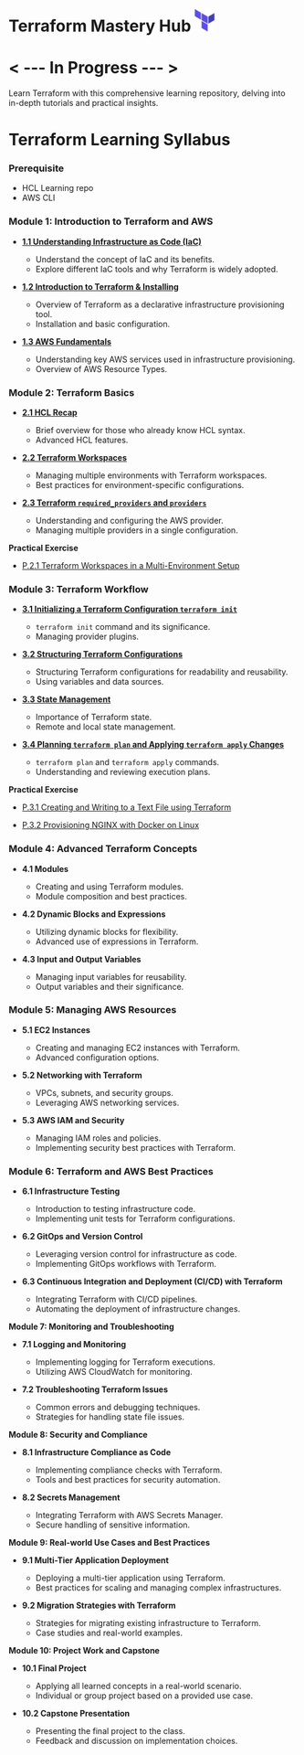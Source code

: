 # Terraform Mastery Hub <img src="./Img/terraform-logo.png" width="35">

# < --- In Progress --- >

Learn Terraform with this comprehensive learning repository, delving into in-depth tutorials and practical insights.

# Terraform Learning Syllabus

### Prerequisite

- HCL Learning repo
- AWS CLI

### **Module 1: Introduction to Terraform and AWS**

- **[1.1 Understanding Infrastructure as Code (IaC)](./Module-01/1.1-Understanding-IaC.md)**

  - Understand the concept of IaC and its benefits.
  - Explore different IaC tools and why Terraform is widely adopted.

- **[1.2 Introduction to Terraform & Installing](./Module-01/1.2-Installing-Terraform.md)**

  - Overview of Terraform as a declarative infrastructure provisioning tool.
  - Installation and basic configuration.

- **[1.3 AWS Fundamentals](./Module-01/1.3-AWS-Funda.md)**

  - Understanding key AWS services used in infrastructure provisioning.
  - Overview of AWS Resource Types.

### **Module 2: Terraform Basics**

- **[2.1 HCL Recap](./Module-02/2.1-HCL-Recap.md)**

  - Brief overview for those who already know HCL syntax.
  - Advanced HCL features.

- **[2.2 Terraform Workspaces](./Module-02/2.2-Workspace.md)**

  - Managing multiple environments with Terraform workspaces.
  - Best practices for environment-specific configurations.

- **[2.3 Terraform `required_providers` and `providers`](./Module-02/2.3-Providers.md)**

  - Understanding and configuring the AWS provider.
  - Managing multiple providers in a single configuration.

**Practical Exercise**

- [P.2.1 Terraform Workspaces in a Multi-Environment Setup](./Module-02/P.2.1-Workspaces-Multi-Environment.md)

### **Module 3: Terraform Workflow**

- **[3.1 Initializing a Terraform Configuration `terraform init`](./Module-03/3.1-Initializing-Configuration.md)**

  - `terraform init` command and its significance.
  - Managing provider plugins.

- **[3.2 Structuring Terraform Configurations](./Module-03/3.2-Structuring-Configurations.md)**

  - Structuring Terraform configurations for readability and reusability.
  - Using variables and data sources.

- **[3.3 State Management](./Module-03/3.3-State-Management.md)**

  - Importance of Terraform state.
  - Remote and local state management.

- **[3.4 Planning `terraform plan` and Applying `terraform apply` Changes](./Module-03/3.4-Planning-Applying-Changes.md)**

  - `terraform plan` and `terraform apply` commands.
  - Understanding and reviewing execution plans.

**Practical Exercise**

- [P.3.1 Creating and Writing to a Text File using Terraform](./Module-03/P.3.1-Creating-Writing-Text-File.md)

- [P.3.2 Provisioning NGINX with Docker on Linux](./Module-03/P.3.2-Provisioning-NGINX-Docker.md)

### **Module 4: Advanced Terraform Concepts**

- **4.1 Modules**

  - Creating and using Terraform modules.
  - Module composition and best practices.

- **4.2 Dynamic Blocks and Expressions**

  - Utilizing dynamic blocks for flexibility.
  - Advanced use of expressions in Terraform.

- **4.3 Input and Output Variables**

  - Managing input variables for reusability.
  - Output variables and their significance.

### **Module 5: Managing AWS Resources**

- **5.1 EC2 Instances**

  - Creating and managing EC2 instances with Terraform.
  - Advanced configuration options.

- **5.2 Networking with Terraform**

  - VPCs, subnets, and security groups.
  - Leveraging AWS networking services.

- **5.3 AWS IAM and Security**

  - Managing IAM roles and policies.
  - Implementing security best practices with Terraform.

### **Module 6: Terraform and AWS Best Practices**

- **6.1 Infrastructure Testing**

  - Introduction to testing infrastructure code.
  - Implementing unit tests for Terraform configurations.

- **6.2 GitOps and Version Control**

  - Leveraging version control for infrastructure as code.
  - Implementing GitOps workflows with Terraform.

- **6.3 Continuous Integration and Deployment (CI/CD) with Terraform**

  - Integrating Terraform with CI/CD pipelines.
  - Automating the deployment of infrastructure changes.

**Module 7: Monitoring and Troubleshooting**

- **7.1 Logging and Monitoring**

  - Implementing logging for Terraform executions.
  - Utilizing AWS CloudWatch for monitoring.

- **7.2 Troubleshooting Terraform Issues**

  - Common errors and debugging techniques.
  - Strategies for handling state file issues.

**Module 8: Security and Compliance**

- **8.1 Infrastructure Compliance as Code**

  - Implementing compliance checks with Terraform.
  - Tools and best practices for security automation.

- **8.2 Secrets Management**

  - Integrating Terraform with AWS Secrets Manager.
  - Secure handling of sensitive information.

**Module 9: Real-world Use Cases and Best Practices**

- **9.1 Multi-Tier Application Deployment**

  - Deploying a multi-tier application using Terraform.
  - Best practices for scaling and managing complex infrastructures.

- **9.2 Migration Strategies with Terraform**

  - Strategies for migrating existing infrastructure to Terraform.
  - Case studies and real-world examples.

**Module 10: Project Work and Capstone**

- **10.1 Final Project**

  - Applying all learned concepts in a real-world scenario.
  - Individual or group project based on a provided use case.

- **10.2 Capstone Presentation**

  - Presenting the final project to the class.
  - Feedback and discussion on implementation choices.
